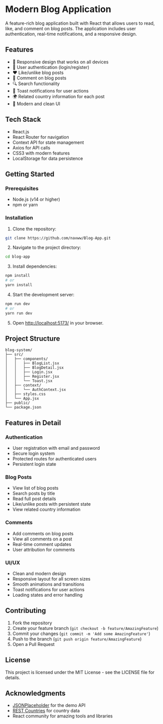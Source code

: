 # Modern Blog Application

A feature-rich blog application built with React that allows users to read, like, and comment on blog posts. The application includes user authentication, real-time notifications, and a responsive design.

## Features

- 📱 Responsive design that works on all devices
- 🔐 User authentication (login/register)
- ❤️ Like/unlike blog posts
- 💬 Comment on blog posts
- 🔍 Search functionality
- 🔔 Toast notifications for user actions
- 🌍 Related country information for each post
- 🎨 Modern and clean UI

## Tech Stack

- React.js
- React Router for navigation
- Context API for state management
- Axios for API calls
- CSS3 with modern features
- LocalStorage for data persistence

## Getting Started

### Prerequisites

- Node.js (v14 or higher)
- npm or yarn

### Installation

1. Clone the repository:
```bash
git clone https://github.com/navww/Blog-App.git
```

2. Navigate to the project directory:
```bash
cd blog-app
```

3. Install dependencies:
```bash
npm install
# or
yarn install
```

4. Start the development server:
```bash
npm run dev
# or
yarn run dev
```

5. Open [http://localhost:5173/](http://localhost:5173/) in your browser.

## Project Structure

```
blog-system/
├── src/
│   ├── components/
│   │   ├── BlogList.jsx
│   │   ├── BlogDetail.jsx
│   │   ├── Login.jsx
│   │   ├── Register.jsx
│   │   └── Toast.jsx
│   ├── context/
│   │   └── AuthContext.jsx
│   ├── styles.css
│   └── App.jsx
├── public/
└── package.json
```

## Features in Detail

### Authentication
- User registration with email and password
- Secure login system
- Protected routes for authenticated users
- Persistent login state

### Blog Posts
- View list of blog posts
- Search posts by title
- Read full post details
- Like/unlike posts with persistent state
- View related country information

### Comments
- Add comments on blog posts
- View all comments on a post
- Real-time comment updates
- User attribution for comments

### UI/UX
- Clean and modern design
- Responsive layout for all screen sizes
- Smooth animations and transitions
- Toast notifications for user actions
- Loading states and error handling

## Contributing

1. Fork the repository
2. Create your feature branch (`git checkout -b feature/AmazingFeature`)
3. Commit your changes (`git commit -m 'Add some AmazingFeature'`)
4. Push to the branch (`git push origin feature/AmazingFeature`)
5. Open a Pull Request

## License

This project is licensed under the MIT License - see the LICENSE file for details.

## Acknowledgments

- [JSONPlaceholder](https://jsonplaceholder.typicode.com/) for the demo API
- [REST Countries](https://restcountries.com/) for country data
- React community for amazing tools and libraries
